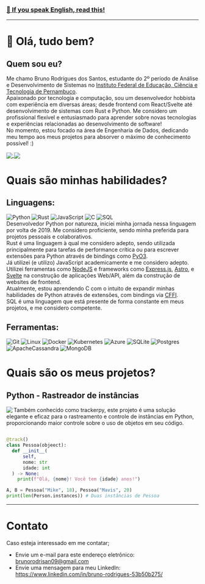 ### [🏴󠁧󠁢󠁥󠁮󠁧󠁿 If you speak English, read this!](www.google.com)
--------------------
# 👋 Olá, tudo bem?

## Quem sou eu?
Me chamo Bruno Rodrigues dos Santos, estudante do 2º período de Análise e Desenvolvimento de Sistemas no [Instituto Federal de Educação, Ciência e Tecnologia de Pernambuco](https://portal.ifpe.edu.br/noticias/tecnologia-em-analise-e-desenvolvimento-de-sistemas-do-ifpe-paulista-recebe-nota-maxima/). 
<br> Apaixonado por tecnologia e computação, sou um desenvolvedor hobbista com experiência em diversas áreas; desde frontend com React/Svelte até desenvolvimento de sistemas com Rust e Python. Me considero um profissional flexível e entusiasmado para aprender sobre novas tecnologias e experiências relacionadas ao desenvolvimento de software!
<br> No momento, estou focado na área de Engenharia de Dados, dedicando meu tempo aos meus projetos para absorver o máximo de conhecimento possível! :)

<a href="https://github.com/BruDriguezz">
  <img align="center" src="https://github-readme-stats.vercel.app/api?username=BruDriguezz&theme=tokyonight&layout=compact&show_icons=true&locale=pt-BR" />
</a>
<a href="https://github.com/BruDriguezz">
  <img align="center" src="https://github-readme-stats.vercel.app/api/top-langs/?username=BruDriguezz&theme=tokyonight&layout=compact&count_private=true&show_icons=true&locale=pt-BR" />
</a>

# Quais são minhas habilidades?
## Linguagens:
![Python](https://img.shields.io/badge/python-3670A0?style=for-the-badge&logo=python&logoColor=ffdd54) ![Rust](https://img.shields.io/badge/rust-%23000000.svg?style=for-the-badge&logo=rust&logoColor=white) ![JavaScript](https://img.shields.io/badge/javascript-%23323330.svg?style=for-the-badge&logo=javascript&logoColor=%23F7DF1E) ![C](https://img.shields.io/badge/c-%2300599C.svg?style=for-the-badge&logo=c&logoColor=white) ![SQL](https://img.shields.io/badge/SQL-005C84?style=for-the-badge&logo=mysql&logoColor=white)
<br> Desenvolvedor Python por natureza, iniciei minha jornada nessa linguagem por volta de 2019. Me considero proficiente, sendo minha preferida para projetos pessoais e colaborativos.
<br> Rust é uma linguagem à qual me considero adepto, sendo utilizada principalmente para tarefas de performance crítica ou para escrever extensões para Python através de bindings como [PyO3](https://github.com/PyO3/pyo3).
<br> Já utilizei (e utilizo) JavaScript academicamente e me considero adepto. Utilizei ferramentas como [NodeJS](https://nodejs.org/en) e frameworks como [Express.js](https://expressjs.com/pt-br/), [Astro](https://astro.build/), e [Svelte](https://svelte.dev/) na construção de aplicações Web/API, além da construção de websites de frontend.
<br> Atualmente, estou aprendendo C com o intuito de expandir minhas habilidades de Python através de extensões, com bindings via [CFFI](https://pypi.org/project/cffi/).
<br> SQL é uma linguagem que está presente de forma constante em meus projetos, e me considero competente.

## Ferramentas:
![Git](https://img.shields.io/badge/git-%23F05033.svg?style=for-the-badge&logo=git&logoColor=white) ![Linux](https://img.shields.io/badge/Linux-FCC624?style=for-the-badge&logo=linux&logoColor=black) ![Docker](https://img.shields.io/badge/docker-%230db7ed.svg?style=for-the-badge&logo=docker&logoColor=white) ![Kubernetes](https://img.shields.io/badge/kubernetes-%23326ce5.svg?style=for-the-badge&logo=kubernetes&logoColor=white) ![Azure](https://img.shields.io/badge/azure-%230072C6.svg?style=for-the-badge&logo=microsoftazure&logoColor=white) ![SQLite](https://img.shields.io/badge/sqlite-%2307405e.svg?style=for-the-badge&logo=sqlite&logoColor=white) ![Postgres](https://img.shields.io/badge/postgres-%23316192.svg?style=for-the-badge&logo=postgresql&logoColor=white) ![ApacheCassandra](https://img.shields.io/badge/cassandra-%231287B1.svg?style=for-the-badge&logo=apache-cassandra&logoColor=white) ![MongoDB](https://img.shields.io/badge/MongoDB-%234ea94b.svg?style=for-the-badge&logo=mongodb&logoColor=white)


# Quais são os meus projetos?
## Python - Rastreador de instâncias
<a href="https://github.com/BruDriguezz/instance_tracker">
  <img align="left" src="https://github-readme-stats.vercel.app/api/pin/?username=BruDriguezz&theme=tokyonight&show_icons=true&locale=pt-BR&repo=instance_tracker" />
</a>
Também conhecido como trackerpy, este projeto é uma solução elegante e eficaz para o rastreamento e controle de instâncias em Python, proporcionando maior controle sobre o uso de objetos em seu código. 

```py

@track()
class Pessoa(objeect):
  def __init__(
      self,
      nome: str
      idade: int
  ) -> None:
    print(f"Olá, {nome}! Você tem {idade} anos!")

A, B = Pessoa("Mike", 18), Pessoa("Mavis", 20)
print(len(Person.instances)) # Duas instâncias de Pessoa
```

----- 
# Contato
Caso esteja interessado em me contatar;

- Envie um e-mail para este endereço eletrônico: brunorodrisan09@gmail.com
- Envie uma mensagem para meu LinkedIn: https://www.linkedin.com/in/bruno-rodrigues-53b50b275/
